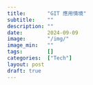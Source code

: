 ```yaml
---
title:       "GIT 應用情境"
subtitle:    ""
description: ""
date:        2024-09-09
image:       "/img/"
image_min:   ""
tags:        []
categories:  ["Tech"]
layout: post
draft: true
---
```



